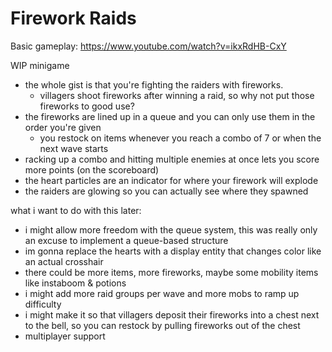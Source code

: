 # Firework Raids
Basic gameplay: https://www.youtube.com/watch?v=ikxRdHB-CxY

WIP minigame
- the whole gist is that you're fighting the raiders with fireworks.
  - villagers shoot fireworks after winning a raid, so why not put those fireworks to good use?
- the fireworks are lined up in a queue and you can only use them in the order you're given
  - you restock on items whenever you reach a combo of 7 or when the next wave starts
- racking up a combo and hitting multiple enemies at once lets you score more points (on the scoreboard)
- the heart particles are an indicator for where your firework will explode
- the raiders are glowing so you can actually see where they spawned

what i want to do with this later:
- i might allow more freedom with the queue system, this was really only an excuse to implement a queue-based structure
- im gonna replace the hearts with a display entity that changes color like an actual crosshair
- there could be more items, more fireworks, maybe some mobility items like instaboom & potions
- i might add more raid groups per wave and more mobs to ramp up difficulty
- i might make it so that villagers deposit their fireworks into a chest next to the bell, so you can restock by pulling fireworks out of the chest
- multiplayer support
